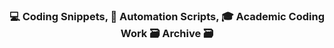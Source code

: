 <p align="center">
  <h3 align="center">💻 Coding Snippets, 🤖 Automation Scripts, 🎓 Academic Coding Work 🗃️ Archive 🗃️</h3>
</p>
